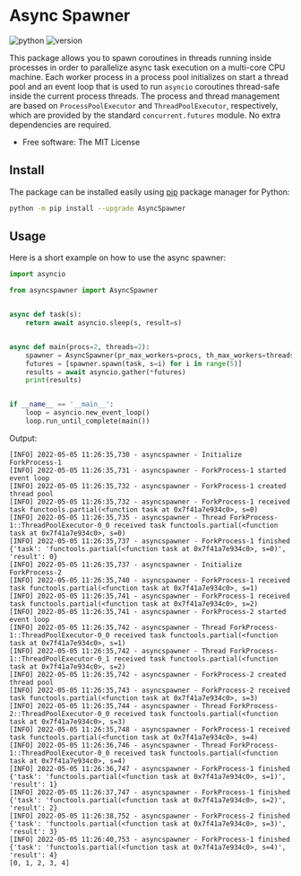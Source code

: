 # Async Spawner

![python](https://img.shields.io/pypi/pyversions/asyncspawner.svg)
![version](https://img.shields.io/pypi/v/asyncspawner.svg)

This package allows you to spawn coroutines in threads running inside processes in order to parallelize async task execution on a multi-core CPU machine. Each worker process in a process pool initializes on start a thread pool and an event loop that is used to run `asyncio` coroutines thread-safe inside the current process threads. The process and thread management are based on `ProcessPoolExecutor` and  `ThreadPoolExecutor`, respectively, which are provided by the standard `concurrent.futures` module. No extra dependencies are required.

* Free software: The MIT License

## Install

The package can be installed easily using [pip](https://pip.pypa.io/en/stable/) package manager for Python:
```bash
python -m pip install --upgrade AsyncSpawner
```

## Usage

Here is a short example on how to use the async spawner:
```python
import asyncio

from asyncspawner import AsyncSpawner


async def task(s):
    return await asyncio.sleep(s, result=s)


async def main(procs=2, threads=2):
    spawner = AsyncSpawner(pr_max_workers=procs, th_max_workers=threads)
    futures = [spawner.spawn(task, s=i) for i in range(5)]
    results = await asyncio.gather(*futures)
    print(results)


if __name__ == '__main__':
    loop = asyncio.new_event_loop()
    loop.run_until_complete(main())
```

Output:
```
[INFO] 2022-05-05 11:26:35,730 - asyncspawner - Initialize ForkProcess-1
[INFO] 2022-05-05 11:26:35,731 - asyncspawner - ForkProcess-1 started event loop
[INFO] 2022-05-05 11:26:35,732 - asyncspawner - ForkProcess-1 created thread pool
[INFO] 2022-05-05 11:26:35,732 - asyncspawner - ForkProcess-1 received task functools.partial(<function task at 0x7f41a7e934c0>, s=0)
[INFO] 2022-05-05 11:26:35,735 - asyncspawner - Thread ForkProcess-1::ThreadPoolExecutor-0_0 received task functools.partial(<function task at 0x7f41a7e934c0>, s=0)
[INFO] 2022-05-05 11:26:35,737 - asyncspawner - ForkProcess-1 finished {'task': 'functools.partial(<function task at 0x7f41a7e934c0>, s=0)', 'result': 0}
[INFO] 2022-05-05 11:26:35,737 - asyncspawner - Initialize ForkProcess-2
[INFO] 2022-05-05 11:26:35,740 - asyncspawner - ForkProcess-1 received task functools.partial(<function task at 0x7f41a7e934c0>, s=1)
[INFO] 2022-05-05 11:26:35,741 - asyncspawner - ForkProcess-1 received task functools.partial(<function task at 0x7f41a7e934c0>, s=2)
[INFO] 2022-05-05 11:26:35,741 - asyncspawner - ForkProcess-2 started event loop
[INFO] 2022-05-05 11:26:35,742 - asyncspawner - Thread ForkProcess-1::ThreadPoolExecutor-0_0 received task functools.partial(<function task at 0x7f41a7e934c0>, s=1)
[INFO] 2022-05-05 11:26:35,742 - asyncspawner - Thread ForkProcess-1::ThreadPoolExecutor-0_1 received task functools.partial(<function task at 0x7f41a7e934c0>, s=2)
[INFO] 2022-05-05 11:26:35,742 - asyncspawner - ForkProcess-2 created thread pool
[INFO] 2022-05-05 11:26:35,743 - asyncspawner - ForkProcess-2 received task functools.partial(<function task at 0x7f41a7e934c0>, s=3)
[INFO] 2022-05-05 11:26:35,744 - asyncspawner - Thread ForkProcess-2::ThreadPoolExecutor-0_0 received task functools.partial(<function task at 0x7f41a7e934c0>, s=3)
[INFO] 2022-05-05 11:26:35,748 - asyncspawner - ForkProcess-1 received task functools.partial(<function task at 0x7f41a7e934c0>, s=4)
[INFO] 2022-05-05 11:26:36,746 - asyncspawner - Thread ForkProcess-1::ThreadPoolExecutor-0_0 received task functools.partial(<function task at 0x7f41a7e934c0>, s=4)
[INFO] 2022-05-05 11:26:36,747 - asyncspawner - ForkProcess-1 finished {'task': 'functools.partial(<function task at 0x7f41a7e934c0>, s=1)', 'result': 1}
[INFO] 2022-05-05 11:26:37,747 - asyncspawner - ForkProcess-1 finished {'task': 'functools.partial(<function task at 0x7f41a7e934c0>, s=2)', 'result': 2}
[INFO] 2022-05-05 11:26:38,752 - asyncspawner - ForkProcess-2 finished {'task': 'functools.partial(<function task at 0x7f41a7e934c0>, s=3)', 'result': 3}
[INFO] 2022-05-05 11:26:40,753 - asyncspawner - ForkProcess-1 finished {'task': 'functools.partial(<function task at 0x7f41a7e934c0>, s=4)', 'result': 4}
[0, 1, 2, 3, 4]
```
